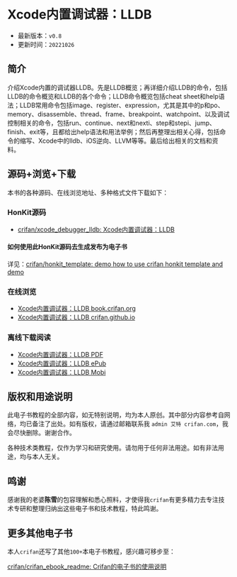 # Xcode内置调试器：LLDB

* 最新版本：`v0.8`
* 更新时间：`20221026`

## 简介

介绍Xcode内置的调试器LLDB。先是LLDB概览；再详细介绍LLDB的命令，包括LLDB的命令概览和LLDB的各个命令；LLDB命令概览包括cheat sheet和help语法；LLDB常用命令包括image、register、expression，尤其是其中的p和po、memory、disassemble、thread、frame、breakpoint、watchpoint、以及调试控制相关的命令，包括run、continue、next和nexti、step和stepi、jump、finish、exit等，且都给出help语法和用法举例；然后再整理出相关心得，包括命令的缩写、Xcode中的lldb、iOS逆向、LLVM等等。最后给出相关的文档和资料。

## 源码+浏览+下载

本书的各种源码、在线浏览地址、多种格式文件下载如下：

### HonKit源码

* [crifan/xcode_debugger_lldb: Xcode内置调试器：LLDB](https://github.com/crifan/xcode_debugger_lldb)

#### 如何使用此HonKit源码去生成发布为电子书

详见：[crifan/honkit_template: demo how to use crifan honkit template and demo](https://github.com/crifan/honkit_template)

### 在线浏览

* [Xcode内置调试器：LLDB book.crifan.org](https://book.crifan.org/books/xcode_debugger_lldb/website)
* [Xcode内置调试器：LLDB crifan.github.io](https://crifan.github.io/xcode_debugger_lldb/website)

### 离线下载阅读

* [Xcode内置调试器：LLDB PDF](https://book.crifan.org/books/xcode_debugger_lldb/pdf/xcode_debugger_lldb.pdf)
* [Xcode内置调试器：LLDB ePub](https://book.crifan.org/books/xcode_debugger_lldb/epub/xcode_debugger_lldb.epub)
* [Xcode内置调试器：LLDB Mobi](https://book.crifan.org/books/xcode_debugger_lldb/mobi/xcode_debugger_lldb.mobi)

## 版权和用途说明

此电子书教程的全部内容，如无特别说明，均为本人原创。其中部分内容参考自网络，均已备注了出处。如有版权，请通过邮箱联系我 `admin 艾特 crifan.com`，我会尽快删除。谢谢合作。

各种技术类教程，仅作为学习和研究使用。请勿用于任何非法用途。如有非法用途，均与本人无关。

## 鸣谢

感谢我的老婆**陈雪**的包容理解和悉心照料，才使得我`crifan`有更多精力去专注技术专研和整理归纳出这些电子书和技术教程，特此鸣谢。

## 更多其他电子书

本人`crifan`还写了其他`100+`本电子书教程，感兴趣可移步至：

[crifan/crifan_ebook_readme: Crifan的电子书的使用说明](https://github.com/crifan/crifan_ebook_readme)
